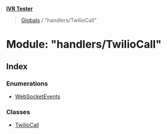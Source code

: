 **[IVR Tester](../README.md)**

> [Globals](../README.md) / "handlers/TwilioCall"

# Module: "handlers/TwilioCall"

## Index

### Enumerations

* [WebSocketEvents](../enums/_handlers_twiliocall_.websocketevents.md)

### Classes

* [TwilioCall](../classes/_handlers_twiliocall_.twiliocall.md)
